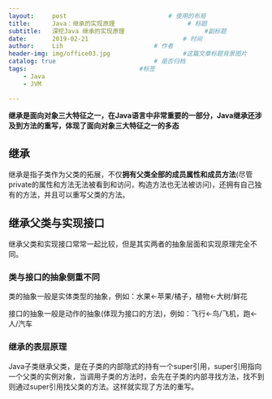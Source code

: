 ```yaml
---
layout:     post   				        	# 使用的布局
title:      Java：继承的实现原理				  	# 标题 
subtitle:   深挖Java 继承的实现原理          			#副标题
date:       2019-02-21 				      		# 时间
author:     Lih 						# 作者
header-img: img/office03.jpg 					#这篇文章标题背景图片
catalog: true 							# 是否归档
tags:								#标签
    - Java
    - JVM

---
```


**继承是面向对象三大特征之一，在Java语言中非常重要的一部分，Java继承还涉及到方法的重写，体现了面向对象三大特征之一的多态**

## 继承

继承是指子类作为父类的拓展，不仅**拥有父类全部的成员属性和成员方法**(尽管private的属性和方法无法被看到和访问，构造方法也无法被访问)，还拥有自己独有的方法，并且可以重写父类的方法。

## 继承父类与实现接口

继承父类和实现接口常常一起比较，但是其实两者的抽象层面和实现原理完全不同。

### 类与接口的抽象侧重不同

类的抽象一般是实体类型的抽象，例如：水果<-苹果/橘子，植物<-大树/鲜花

接口的抽象一般是动作的抽象(体现为接口的方法)，例如：飞行<-鸟/飞机，跑<-人/汽车

### 继承的表层原理

Java子类继承父类，是在子类的内部隐式的持有一个super引用，super引用指向一个父类的实例对象，当调用子类的方法时，会先在子类的内部寻找方法，找不到则通过super引用找父类的方法。这样就实现了方法的重写。





